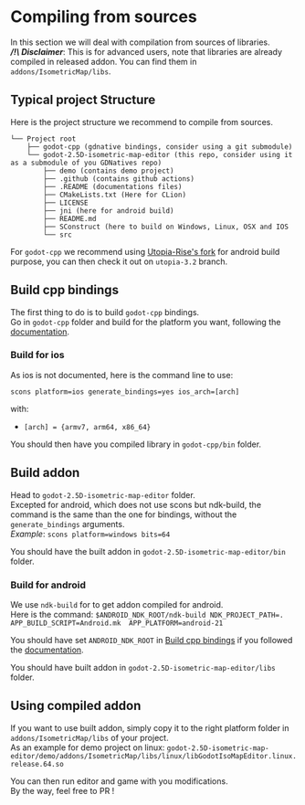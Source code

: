 # Compiling from sources

In this section we will deal with compilation from sources of libraries.  
***/!\ Disclaimer***: This is for advanced users, note that libraries are already compiled in released addon. You can
find them in `addons/IsometricMap/libs`.

## Typical project Structure

Here is the project structure we recommend to compile from sources.  
```
└── Project root
    ├── godot-cpp (gdnative bindings, consider using a git submodule)
    └── godot-2.5D-isometric-map-editor (this repo, consider using it as a submodule of you GDNatives repo)
        ├── demo (contains demo project)
        ├── .github (contains github actions)
        ├── .README (documentations files)
        ├── CMakeLists.txt (Here for CLion)
        ├── LICENSE
        ├── jni (here for android build)
        ├── README.md
        ├── SConstruct (here to build on Windows, Linux, OSX and IOS
        └── src
```
For `godot-cpp` we recommend using [Utopia-Rise's fork](https://github.com/utopia-rise/godot-cpp) for android build
purpose, you can then check it out on `utopia-3.2` branch.

## Build cpp bindings

The first thing to do is to build `godot-cpp` bindings.  
Go in `godot-cpp` folder and build for the platform you want, following the
[documentation](https://github.com/godotengine/godot-cpp/blob/master/README.md#compiling-the-c-bindings-library).

### Build for ios

As ios is not documented, here is the command line to use:  
```shell script
scons platform=ios generate_bindings=yes ios_arch=[arch]
```
with: 
- `[arch] = {armv7, arm64, x86_64}`

You should then have you compiled library in `godot-cpp/bin` folder.

## Build addon

Head to `godot-2.5D-isometric-map-editor` folder.  
Excepted for android, which does not use scons but ndk-build, the command is the same than the one for bindings, without
the `generate_bindings` arguments.  
*Example*: `scons platform=windows bits=64`

You should have the built addon in `godot-2.5D-isometric-map-editor/bin` folder.

### Build for android

We use `ndk-build` for to get addon compiled for android.  
Here is the command:
`$ANDROID_NDK_ROOT/ndk-build NDK_PROJECT_PATH=. APP_BUILD_SCRIPT=Android.mk  APP_PLATFORM=android-21`

You should have set `ANDROID_NDK_ROOT` in [Build cpp bindings](#build-cpp-bindings) if you followed the
[documentation](https://github.com/godotengine/godot-cpp/blob/master/README.md#compiling-the-c-bindings-library).

You should have built addon in `godot-2.5D-isometric-map-editor/libs` folder.

## Using compiled addon

If you want to use built addon, simply copy it to the right platform folder in
`addons/IsometricMap/libs` of your project.  
As an example for demo project on linux:
`godot-2.5D-isometric-map-editor/demo/addons/IsometricMap/libs/linux/libGodotIsoMapEditor.linux.release.64.so`

You can then run editor and game with you modifications.  
By the way, feel free to PR !